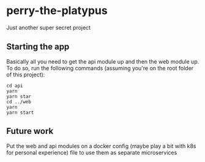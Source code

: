 # perry-the-platypus

Just another super secret project

## Starting the app

Basically all you need to get the api module up and then the web module up. To do so, run the following commands (assuming you're on the root folder of this project):

```
cd api
yarn
yarn star
cd ../web
yarn
yarn start
```

## Future work

Put the web and api modules on a docker config (maybe play a bit with k8s for personal experience) file to use them as separate microservices
